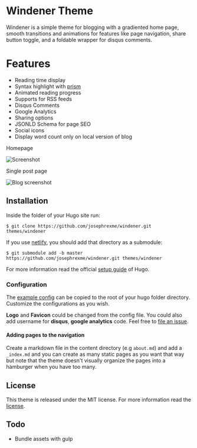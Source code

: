 # Windener Theme

Windener is a simple theme for blogging with a gradiented home page, smooth transitions and animations for features like page navigation, share button toggle, and a foldable wrapper for disqus comments.

# Features
- Reading time display
- Syntax highlight with [prism](//prismjs.com)
- Animated reading progress
- Supports for RSS feeds
- Disqus Comments
- Google Analytics
- Sharing options
- JSONLD Schema for page SEO
- Social icons
- Display word count only on local version of blog


Homepage

![Screenshot](https://cdn.rawgit.com/josephrexme/windener/60018193/images/screenshot.png)


Single post page

![Blog screenshot](https://cdn.rawgit.com/josephrexme/windener/3d1a6529/images/screenshot-single.png)


## Installation

Inside the folder of your Hugo site run:

    $ git clone https://github.com/josephrexme/windener.git themes/windener

If you use [netlify](https://netlify.com), you should add that directory as a submodule:

    $ git submodule add -b master https://github.com/josephrexme/windener.git themes/windener

For more information read the official [setup guide](https://gohugo.io/overview/installing/) of Hugo.

### Configuration

The [example config](https://github.com/josephrexme/windener/blob/master/exampleSite/config.toml) can be copied to the root of your hugo folder directory. Customize the configurations as you wish.

**Logo** and **Favicon** could be changed from the config file. You could also add username for **disqus**, **google analytics** code. Feel free to [file an issue](https://github.com/josephrexme/windener/issues).

#### Adding pages to the navigation
Create a markdown file in the content directory (e.g `about.md`) and add a `_index.md` and you can create as many static pages as you want that way but note that the theme doesn't visually organize the pages into a hamburger when you have too many.

## License

This theme is released under the MIT license. For more information read the [license](https://github.com/josephrexme/windener/blob/master/LICENSE.md).

## Todo

- Bundle assets with gulp

